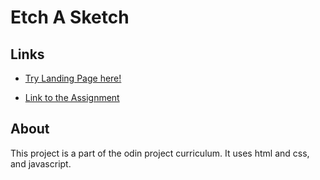 # Etch A Sketch

## Links
- [Try Landing Page here!](https://ajhiggins421.github.io/etch-a-sketch/)

- [Link to the Assignment](https://www.theodinproject.com/lessons/foundations-etch-a-sketch)

## About
This project is a part of the odin project curriculum. It uses html and css, and javascript.
